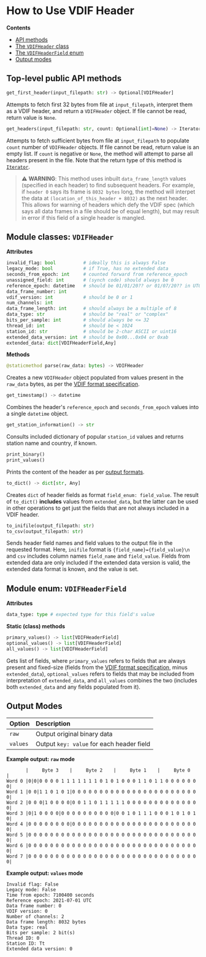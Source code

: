 # How to Use VDIF Header

**Contents**

* [API methods](#api_methods)
* [The `VDIFHeader` class](#vdifheader)
* [The `VDIFHeaderField` enum](#vdifheaderfield)
* [Output modes](#output_modes)

<a name="api_methods"></a>
## **Top-level public API methods**

```python
get_first_header(input_filepath: str) -> Optional[VDIFHeader]
```

Attempts to fetch first 32 bytes from file at `input_filepath`, interpret them as a VDIF header, and return a `VDIFHeader` object. If file cannot be read, return value is `None`.

```python
get_headers(input_filepath: str, count: Optional[int]=None) -> Iterator[VDIFHeader]
```

Attempts to fetch sufficient bytes from file at `input_filepath` to populate `count` number of `VDIFHeader` objects. If file cannot be read, return value is an empty list. If `count` is negative or `None`, the method will attempt to parse all headers present in the file. Note that the return type of this method is [`Iterator`](https://wiki.python.org/moin/Iterator).

> :warning: **WARNING**: This method uses inbuilt `data_frame_length` values (specified in each header) to find subsequent headers. For example, if `header 0` says its frame is `8032 bytes` long, the method will interpet the data at `(location_of_this_header + 8032)` as the next header. This allows for warning of headers which defy the VDIF spec (which says all data frames in a file should be of equal length), but may result in error if this field of a single header is mangled.

<a name="vdifheader"></a>
## **Module classes: `VDIFHeader`**

**Attributes**

```python
invalid_flag: bool          # ideally this is always False
legacy_mode: bool           # if True, has no extended data
seconds_from_epoch: int     # counted forward from reference_epoch
unassigned_field: int       # (synch code) should always be 0
reference_epoch: datetime   # should be 01/01/20?? or 01/07/20?? in UTC
data_frame_number: int
vdif_version: int           # should be 0 or 1
num_channels: int
data_frame_length: int      # should always be a multiple of 8
data_type: str              # should be "real" or "complex"
bits_per_sample: int        # should always be <= 32
thread_id: int              # should be < 1024
station_id: str             # should be 2-char ASCII or uint16
extended_data_version: int  # should be 0x00...0x04 or 0xab
extended_data: dict[VDIFHeaderField,Any]
```

**Methods**

```python
@staticmethod parse(raw_data: bytes) -> VDIFHeader
```

Creates a new `VDIFHeader` object populated from values present in the `raw_data` bytes, as per the [VDIF format specification](https://vlbi.org/wp-content/uploads/2019/03/VDIF_specification_Release_1.1.1.pdf).

```python
get_timestamp() -> datetime
```

Combines the header's `reference_epoch` and `seconds_from_epoch` values into a single `datetime` object.

```python
get_station_information() -> str
```

Consults included dictionary of popular `station_id` values and returns station name and country, if known.

```python
print_binary()
print_values()
```

Prints the content of the header as per [output formats](/output_formats).

```python
to_dict() -> dict[str, Any]
```

Creates `dict` of header fields as format `field_enum: field_value`. The result of `to_dict()` **includes** values from `extended_data`, but the latter can be used in other operations to get just the fields that are not always included in a VDIF header.

```python
to_inifile(output_filepath: str)
to_csv(output_filepath: str)
```

Sends header field names and field values to the output file in the requested format. Here, `inifile` format is `{field_name}={field_value}\n` and `csv` includes column names `field_name` and `field_value`. Fields from extended data are only included if the extended data version is valid, the extended data format is known, and the value is set.

<a name="vdifheaderfield"></a>
## **Module enum: `VDIFHeaderField`**

**Attributes**

```python
data_type: type # expected type for this field's value
```

**Static (class) methods**

```python
primary_values() -> list[VDIFHeaderField]
optional_values() -> list[VDIFHeaderField]
all_values() -> list[VDIFHeaderField]
```
Gets list of fields, where `primary_values` refers to fields that are always present and fixed-size (fields from the [VDIF format specification](https://vlbi.org/wp-content/uploads/2019/03/VDIF_specification_Release_1.1.1.pdf), minus `extended_data`), `optional_values` refers to fields that may be included from interpretation of `extended_data`, and `all_values` combines the two (includes both `extended_data` and any fields populated from it).


<a name="output_modes"></a>
## Output Modes

| Option | Description |
|:---|:---|
| `raw` | Output original binary data |
| `values` | Output `key: value` for each header field |

**Example output: `raw` mode**

```
       |     Byte 3    |     Byte 2    |     Byte 1    |     Byte 0    |
Word 0 |0|0|0 0 0 0 1 1 1 1 1 1 1 0 1 0 1 0 0 0 1 1 0 1 1 0 0 0 0 0 0 0|
Word 1 |0 0|1 1 0 1 0 1|0 0 0 0 0 0 0 0 0 0 0 0 0 0 0 0 0 0 0 0 0 0 0 0|
Word 2 |0 0 0|1 0 0 0 0|0 0 1 1 0 1 1 1 1 1 0 0 0 0 0 0 0 0 0 0 0 0 0 0|
Word 3 |0|1 0 0 0 0|0 0 0 0 0 0 0 0 0 0|0 0 1 0 1 1 1 0 0 0 1 0 1 0 1 0|
Word 4 |0 0 0 0 0 0 0 0|0 0 0 0 0 0 0 0 0 0 0 0 0 0 0 0 0 0 0 0 0 0 0 0|
Word 5 |0 0 0 0 0 0 0 0 0 0 0 0 0 0 0 0 0 0 0 0 0 0 0 0 0 0 0 0 0 0 0 0|
Word 6 |0 0 0 0 0 0 0 0 0 0 0 0 0 0 0 0 0 0 0 0 0 0 0 0 0 0 0 0 0 0 0 0|
Word 7 |0 0 0 0 0 0 0 0 0 0 0 0 0 0 0 0 0 0 0 0 0 0 0 0 0 0 0 0 0 0 0 0|
```

**Example output: `values` mode**

```
Invalid flag: False
Legacy mode: False
Time from epoch: 7100400 seconds
Reference epoch: 2021-07-01 UTC
Data frame number: 0
VDIF version: 0
Number of channels: 2
Data frame length: 8032 bytes
Data type: real
Bits per sample: 2 bit(s)
Thread ID: 0
Station ID: Tt
Extended data version: 0
```
